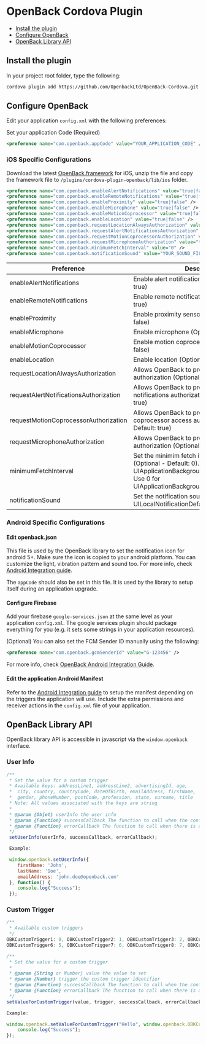 # OpenBack Cordova Plugin

<!-- MarkdownTOC -->

- [Install the plugin](#install-the-plugin)
- [Configure OpenBack](#configure-openback)
- [OpenBack Library API](#openback-library-api)

<!-- /MarkdownTOC -->

## Install the plugin

In your project root folder, type the following:

```bash
cordova plugin add https://github.com/OpenbackLtd/OpenBack-Cordova.git
```

## Configure OpenBack

Edit your application `config.xml` with the following preferences:

Set your application Code (Required)
```xml
<preference name="com.openback.appCode" value="YOUR_APPLICATION_CODE" />
```

### iOS Specific Configurations

Download the latest [OpenBack.framework](https://openbacklive.blob.core.windows.net/temp/OpenBack.framework.zip) for iOS, unzip the file and copy the framework file to `/plugins/cordova-plugin-openback/lib/ios` folder.

```xml
<preference name="com.openback.enableAlertNotifications" value="true|false" />
<preference name="com.openback.enableRemoteNotifications" value="true|false" />
<preference name="com.openback.enableProximity" value="true|false" />
<preference name="com.openback.enableMicrophone" value="true|false" />
<preference name="com.openback.enableMotionCoprocessor" value="true|false" />
<preference name="com.openback.enableLocation" value="true|false" />
<preference name="com.openback.requestLocationAlwaysAuthorization" value="true|false" />
<preference name="com.openback.requestAlertNotificationsAuthorization" value="true|false" />
<preference name="com.openback.requestMotionCoprocessorAuthorization" value="true|false" />
<preference name="com.openback.requestMicrophoneAuthorization" value="true|false" />
<preference name="com.openback.minimumFetchInterval" value="0" />
<preference name="com.openback.notificationSound" value="YOUR_SOUND_FILE_NAME" />
```

| Preference | Description |
| --------- | ----------- |
| enableAlertNotifications | Enable alert notifications (Optional - Default: true) |
| enableRemoteNotifications | Enable remote notifications (Optional - Default: true) |
| enableProximity | Enable proximity sensor (Optional - Default: false) |
| enableMicrophone | Enable microphone (Optional - Default: false) |
| enableMotionCoprocessor | Enable motion coprocessor (Optional - Default: false) |
| enableLocation | Enable location (Optional - Default: false) |
| requestLocationAlwaysAuthorization | Allows OpenBack to prompt for location always authorization (Optional - Default: true) |
| requestAlertNotificationsAuthorization | Allows OpenBack to prompt for system alert notifications authorization (Optional - Default: true) |
| requestMotionCoprocessorAuthorization | Allows OpenBack to prompt for motion coprocessor access authorization (Optional - Default: true) |
| requestMicrophoneAuthorization | Allows OpenBack to prompt for microphone authorization (Optional - Default: true) |
| minimumFetchInterval | Set the minimim fetch interval in seconds (Optional - Default: 0). Use -1 for UIApplicationBackgroundFetchIntervalNever. Use 0 for UIApplicationBackgroundFetchIntervalMinimum |
| notificationSound | Set the notification sound (Optional - Default: UILocalNotificationDefaultSoundName) |


### Android Specific Configurations

#### Edit openback.json

This file is used by the OpenBack library to set the notification icon for android 5+. Make sure the icon is copied to your android platform. You can customize the light, vibration pattern and sound too. For more info, check [Android Integration guide](https://docs.openback.com/?section=initializing-the-openback-library).

The `appCode` should also be set in this file. It is used by the library to setup itself during an application upgrade.

#### Configure Firebase

Add your firebase `google-services.json` at the same level as your application `config.xml`. The google services plugin should package everything for you (e.g. it sets some strings in your application resources).

(Optional) You can also set the FCM Sender ID manually using the following:

```xml
<preference name="com.openback.gcmSenderId" value="G-123456" />
```

For more info, check [OpenBack Android Integration Guide](https://docs.openback.com/?section=android-library-integration).

#### Edit the application Android Manifest

Refer to the [Android Integration guide](https://docs.openback.com/?section=configuring-the-openback-library) to setup the manifest depending on the triggers the application will use. Include the extra permissions and receiver actions in the `config.xml` file of your application.

## OpenBack Library API

OpenBack library API is accessible in javascript via the `window.openback` interface.

### User Info

```javascript
/**
 * Set the value for a custom trigger
 * Available keys: addressLine1, addressLine2, advertisingId, age,
 *  city, country, countryCode, dateOfBirth, emailAddress, firstName,
 *  gender, phoneNumber, postCode, profession, state, surname, title
 * Note: All values associated with the keys are string
 *
 * @param {Objet} userInfo the user info
 * @param {Function} successCallback The function to call when the configuration succeeds.
 * @param {Function} errorCallback The function to call when there is an error. (OPTIONAL)
 */
 setUserInfo(userInfo, successCallback, errorCallback);

 Example:

 window.openback.setUserInfo({
 	firstName: 'John',
 	lastName: 'Doe',
 	emailAddress: 'john.doe@openback.com'
 }, function() {
 	console.log("Success");
 }); 
 ```

### Custom Trigger

```javascript
/**
 * Available custom triggers
 */
OBKCustomTrigger1: 0, OBKCustomTrigger2: 1, OBKCustomTrigger3: 2, OBKCustomTrigger4: 3, OBKCustomTrigger5: 4,
OBKCustomTrigger6: 5, OBKCustomTrigger7: 6, OBKCustomTrigger8: 7, OBKCustomTrigger9: 8, OBKCustomTrigger10: 9,

/**
 * Set the value for a custom trigger
 *
 * @param {String or Number} value the value to set
 * @param {Number} trigger the custom trigger identifier
 * @param {Function} successCallback The function to call when the configuration succeeds.
 * @param {Function} errorCallback The function to call when there is an error. (OPTIONAL)
 */
setValueForCustomTrigger(value, trigger, successCallback, errorCallback);

Example:

window.openback.setValueForCustomTrigger("Hello", window.openback.OBKCustomTrigger1, function() {
	console.log("Success");
});
```
